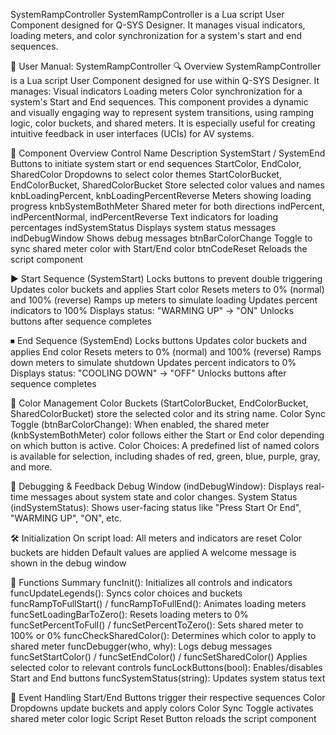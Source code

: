 SystemRampController
SystemRampController is a Lua script User Component designed for Q-SYS Designer. It manages visual indicators, loading meters, and color synchronization for a system's start and end sequences.

🧭 User Manual: SystemRampController
🔍 Overview
SystemRampController is a Lua script User Component designed for use within Q-SYS Designer. It manages:
Visual indicators
Loading meters
Color synchronization
for a system's Start and End sequences.
This component provides a dynamic and visually engaging way to represent system transitions, using ramping logic, color buckets, and shared meters. It is especially useful for creating intuitive feedback in user interfaces (UCIs) for AV systems.

🔧 Component Overview
Control Name	Description
SystemStart / SystemEnd	Buttons to initiate system start or end sequences
StartColor, EndColor, SharedColor	Dropdowns to select color themes
StartColorBucket, EndColorBucket, SharedColorBucket	Store selected color values and names
knbLoadingPercent, knbLoadingPercentReverse	Meters showing loading progress
knbSystemBothMeter	Shared meter for both directions
indPercent, indPercentNormal, indPercentReverse	Text indicators for loading percentages
indSystemStatus	Displays system status messages
indDebugWindow	Shows debug messages
btnBarColorChange	Toggle to sync shared meter color with Start/End color
btnCodeReset	Reloads the script component

▶️ Start Sequence (SystemStart)
Locks buttons to prevent double triggering
Updates color buckets and applies Start color
Resets meters to 0% (normal) and 100% (reverse)
Ramps up meters to simulate loading
Updates percent indicators to 100%
Displays status: "WARMING UP" → "ON"
Unlocks buttons after sequence completes

⏹ End Sequence (SystemEnd)
Locks buttons
Updates color buckets and applies End color
Resets meters to 0% (normal) and 100% (reverse)
Ramps down meters to simulate shutdown
Updates percent indicators to 0%
Displays status: "COOLING DOWN" → "OFF"
Unlocks buttons after sequence completes

🎨 Color Management
Color Buckets (StartColorBucket, EndColorBucket, SharedColorBucket) store the selected color and its string name.
Color Sync Toggle (btnBarColorChange):
When enabled, the shared meter (knbSystemBothMeter) color follows either the Start or End color depending on which button is active.
Color Choices:
A predefined list of named colors is available for selection, including shades of red, green, blue, purple, gray, and more.

🧪 Debugging & Feedback
Debug Window (indDebugWindow):
Displays real-time messages about system state and color changes.
System Status (indSystemStatus):
Shows user-facing status like "Press Start Or End", "WARMING UP", "ON", etc.

🛠 Initialization
On script load:
All meters and indicators are reset
Color buckets are hidden
Default values are applied
A welcome message is shown in the debug window

🧩 Functions Summary
funcInit():	Initializes all controls and indicators
funcUpdateLegends():	Syncs color choices and buckets
funcRampToFullStart() / funcRampToFullEnd():	Animates loading meters
funcSetLoadingBarToZero():	Resets loading meters to 0%
funcSetPercentToFull() / funcSetPercentToZero():	Sets shared meter to 100% or 0%
funcCheckSharedColor():	Determines which color to apply to shared meter
funcDebugger(who, why):	Logs debug messages
funcSetStartColor() / funcSetEndColor() / funcSetSharedColor()	Applies selected color to relevant controls
funcLockButtons(bool):	Enables/disables Start and End buttons
funcSystemStatus(string):	Updates system status text

🔁 Event Handling
Start/End Buttons trigger their respective sequences
Color Dropdowns update buckets and apply colors
Color Sync Toggle activates shared meter color logic
Script Reset Button reloads the script component
